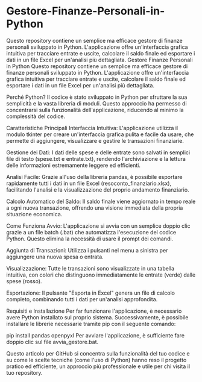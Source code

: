 # Gestore-Finanze-Personali-in-Python
Questo repository contiene un semplice ma efficace gestore di finanze personali sviluppato in Python. L'applicazione offre un'interfaccia grafica intuitiva per tracciare entrate e uscite, calcolare il saldo finale ed esportare i dati in un file Excel per un'analisi più dettagliata.
Gestore Finanze Personali in Python
Questo repository contiene un semplice ma efficace gestore di finanze personali sviluppato in Python. L'applicazione offre un'interfaccia grafica intuitiva per tracciare entrate e uscite, calcolare il saldo finale ed esportare i dati in un file Excel per un'analisi più dettagliata.

Perché Python?
Il codice è stato sviluppato in Python per sfruttare la sua semplicità e la vasta libreria di moduli. Questo approccio ha permesso di concentrarsi sulla funzionalità dell'applicazione, riducendo al minimo la complessità del codice.

Caratteristiche Principali
Interfaccia Intuitiva: L'applicazione utilizza il modulo tkinter per creare un'interfaccia grafica pulita e facile da usare, che permette di aggiungere, visualizzare e gestire le transazioni finanziarie.

Gestione dei Dati: I dati delle spese e delle entrate sono salvati in semplici file di testo (spese.txt e entrate.txt), rendendo l'archiviazione e la lettura delle informazioni estremamente leggere ed efficienti.

Analisi Facile: Grazie all'uso della libreria pandas, è possibile esportare rapidamente tutti i dati in un file Excel (resoconto_finanziario.xlsx), facilitando l'analisi e la visualizzazione del proprio andamento finanziario.

Calcolo Automatico del Saldo: Il saldo finale viene aggiornato in tempo reale a ogni nuova transazione, offrendo una visione immediata della propria situazione economica.

Come Funziona
Avvio: L'applicazione si avvia con un semplice doppio clic grazie a un file batch (.bat) che automatizza l'esecuzione del codice Python. Questo elimina la necessità di usare il prompt dei comandi.

Aggiunta di Transazioni: Utilizza i pulsanti nel menu a sinistra per aggiungere una nuova spesa o entrata.

Visualizzazione: Tutte le transazioni sono visualizzate in una tabella intuitiva, con colori che distinguono immediatamente le entrate (verde) dalle spese (rosso).

Esportazione: Il pulsante "Esporta in Excel" genera un file di calcolo completo, combinando tutti i dati per un'analisi approfondita.

Requisiti e Installazione
Per far funzionare l'applicazione, è necessario avere Python installato sul proprio sistema. Successivamente, è possibile installare le librerie necessarie tramite pip con il seguente comando:

pip install pandas openpyxl
Per avviare l'applicazione, è sufficiente fare doppio clic sul file avvia_gestore.bat.

Questo articolo per GitHub si concentra sulla funzionalità del tuo codice e su come le scelte tecniche (come l'uso di Python) hanno reso il progetto pratico ed efficiente, un approccio più professionale e utile per chi visita il tuo repository.

